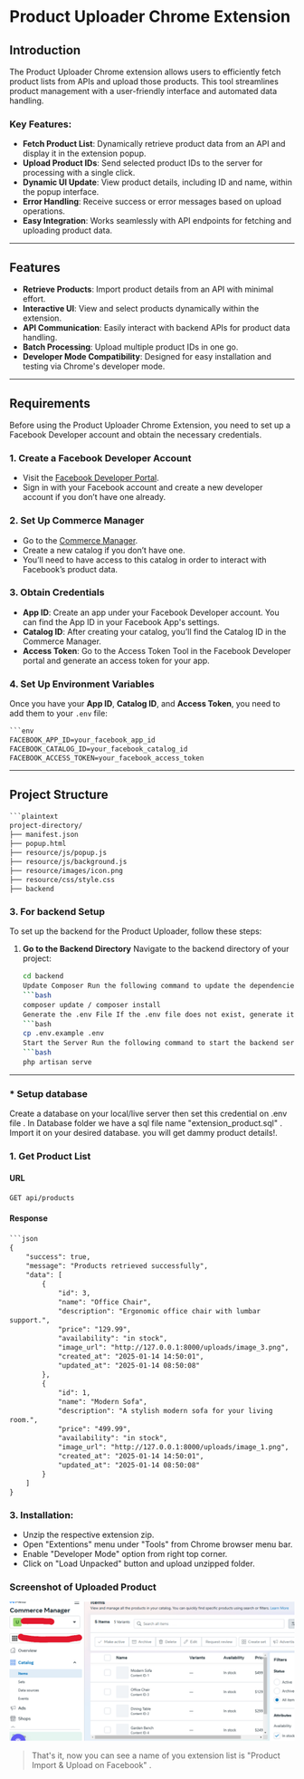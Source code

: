 # Product Uploader Chrome Extension

## Introduction

The Product Uploader Chrome extension allows users to efficiently fetch product lists from APIs and upload those products. This tool streamlines product management with a user-friendly interface and automated data handling.

### Key Features:

- **Fetch Product List**: Dynamically retrieve product data from an API and display it in the extension popup.
- **Upload Product IDs**: Send selected product IDs to the server for processing with a single click.
- **Dynamic UI Update**: View product details, including ID and name, within the popup interface.
- **Error Handling**: Receive success or error messages based on upload operations.
- **Easy Integration**: Works seamlessly with API endpoints for fetching and uploading product data.

---

## Features

- **Retrieve Products**: Import product details from an API with minimal effort.
- **Interactive UI**: View and select products dynamically within the extension.
- **API Communication**: Easily interact with backend APIs for product data handling.
- **Batch Processing**: Upload multiple product IDs in one go.
- **Developer Mode Compatibility**: Designed for easy installation and testing via Chrome's developer mode.
---

## Requirements

Before using the Product Uploader Chrome Extension, you need to set up a Facebook Developer account and obtain the necessary credentials.

### 1. **Create a Facebook Developer Account**
- Visit the [Facebook Developer Portal](https://developers.facebook.com/).
- Sign in with your Facebook account and create a new developer account if you don’t have one already.

### 2. **Set Up Commerce Manager**
- Go to the [Commerce Manager](https://www.facebook.com/commerce_manager).
- Create a new catalog if you don’t have one.
- You’ll need to have access to this catalog in order to interact with Facebook’s product data.

### 3. **Obtain Credentials**
- **App ID**: Create an app under your Facebook Developer account. You can find the App ID in your Facebook App's settings.
- **Catalog ID**: After creating your catalog, you’ll find the Catalog ID in the Commerce Manager.
- **Access Token**: Go to the Access Token Tool in the Facebook Developer portal and generate an access token for your app.

### 4. **Set Up Environment Variables**
Once you have your **App ID**, **Catalog ID**, and **Access Token**, you need to add them to your `.env` file:

    ```env
    FACEBOOK_APP_ID=your_facebook_app_id
    FACEBOOK_CATALOG_ID=your_facebook_catalog_id
    FACEBOOK_ACCESS_TOKEN=your_facebook_access_token
---
## Project Structure

    ```plaintext
    project-directory/
    ├── manifest.json
    ├── popup.html
    ├── resource/js/popup.js
    ├── resource/js/background.js
    ├── resource/images/icon.png
    ├── resource/css/style.css
    ├── backend
    
### 3. **For backend Setup**


To set up the backend for the Product Uploader, follow these steps:

1. **Go to the Backend Directory**
  Navigate to the backend directory of your project:
      ```bash
      cd backend
      Update Composer Run the following command to update the dependencies using Composer:
      ```bash
      composer update / composer install
      Generate the .env File If the .env file does not exist, generate it by copying the example file:
      ```bash
      cp .env.example .env
      Start the Server Run the following command to start the backend server:
      ```bash
      php artisan serve
   
----
### * **Setup database**
  Create a database on your local/live server then set this credential on .env file . In Database folder we have a sql file name "extension_product.sql" . Import it on your desired database. you will get dammy product details!.

### 1. **Get Product List**

#### URL
    GET api/products
#### Response
    ```json
    {
        "success": true,
        "message": "Products retrieved successfully",
        "data": [
            {
                "id": 3,
                "name": "Office Chair",
                "description": "Ergonomic office chair with lumbar support.",
                "price": "129.99",
                "availability": "in stock",
                "image_url": "http://127.0.0.1:8000/uploads/image_3.png",
                "created_at": "2025-01-14 14:50:01",
                "updated_at": "2025-01-14 08:50:08"
            },
            {
                "id": 1,
                "name": "Modern Sofa",
                "description": "A stylish modern sofa for your living room.",
                "price": "499.99",
                "availability": "in stock",
                "image_url": "http://127.0.0.1:8000/uploads/image_1.png",
                "created_at": "2025-01-14 14:50:01",
                "updated_at": "2025-01-14 08:50:08"
            }
        ]
    }

### 3. Installation:

- Unzip the respective extension zip.
- Open "Extentions" menu under "Tools" from Chrome browser menu bar.
- Enable "Developer Mode" option from right top corner.
- Click on "Load Unpacked" button and upload unzipped folder.

### Screenshot of Uploaded Product 
![Alt text describing the image](./resource/images/Screenshot.png)


> That's it, now you can see a name of you extension list is "Product Import & Upload on Facebook" .
